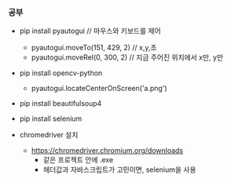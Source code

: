 ### 공부

* pip install pyautogui // 마우스와 키보드를 제어
    * pyautogui.moveTo(151, 429, 2) // x,y,초
    * pyautogui.moveRel(0, 300, 2) // 지금 주어진 위치에서 x만, y만
* pip install opencv-python
    * pyautogui.locateCenterOnScreen('a.png')

* pip install beautifulsoup4
* pip install selenium
* chromedriver 설치
    * https://chromedriver.chromium.org/downloads
        * 같은 프로젝트 안에 .exe 
        * 헤더값과 자바스크립트가 고민이면, selenium을 사용

    